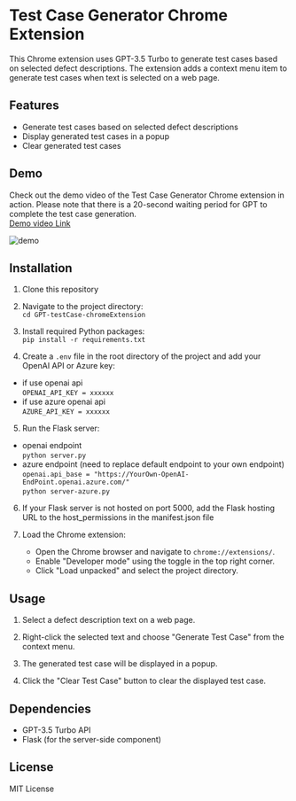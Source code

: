 # Test Case Generator Chrome Extension

This Chrome extension uses GPT-3.5 Turbo to generate test cases based on selected defect descriptions. The extension adds a context menu item to generate test cases when text is selected on a web page.

## Features

- Generate test cases based on selected defect descriptions
- Display generated test cases in a popup
- Clear generated test cases

## Demo
Check out the demo video of the Test Case Generator Chrome extension in action. Please note that there is a 20-second waiting period for GPT to complete the test case generation.  
[Demo video Link](https://youtu.be/eGu0ntAET_4)

![demo](https://user-images.githubusercontent.com/39255863/232571004-79833bad-cbb7-4313-8ada-2a97da59ccd2.gif)


## Installation

1. Clone this repository

2. Navigate to the project directory:  
`cd GPT-testCase-chromeExtension`

3. Install required Python packages:  
`pip install -r requirements.txt`

4. Create a `.env` file in the root directory of the project and add your OpenAI API or Azure key:  
- if use openai api  
`OPENAI_API_KEY = xxxxxx`
- if use azure openai api   
`AZURE_API_KEY = xxxxxx`

5. Run the Flask server:
- openai endpoint  
`python server.py`
- azure endpoint (need to replace default endpoint to your own endpoint)  
`openai.api_base = "https://YourOwn-OpenAI-EndPoint.openai.azure.com/"`  
`python server-azure.py` 

6. If your Flask server is not hosted on port 5000, add the Flask hosting URL to the host_permissions in the manifest.json file

7. Load the Chrome extension:
    - Open the Chrome browser and navigate to `chrome://extensions/`.
    - Enable "Developer mode" using the toggle in the top right corner.
    - Click "Load unpacked" and select the project directory.


## Usage

1. Select a defect description text on a web page.

2. Right-click the selected text and choose "Generate Test Case" from the context menu.

3. The generated test case will be displayed in a popup.

4. Click the "Clear Test Case" button to clear the displayed test case.

## Dependencies

- GPT-3.5 Turbo API
- Flask (for the server-side component)

## License

MIT License
